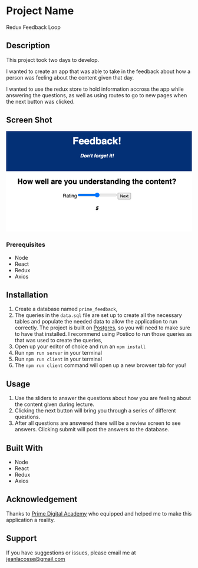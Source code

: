 # Project Name
Redux Feedback Loop

## Description
This project took two days to develop.

I wanted to create an app that was able to take in the feedback about how a person was feeling about the content given that day.

I wanted to use the redux store to hold information accross the app while answering the questions, as well as using routes to go to new pages when the next button was clicked.

## Screen Shot 

![alt text](./public/images/Screen%20Shot%202022-06-25%20at%2012.34.52%20PM.png)

### Prerequisites

- Node
- React
- Redux
- Axios

## Installation

1. Create a database named `prime_feedback`,
2. The queries in the `data.sql` file are set up to create all the necessary tables and populate the needed data to allow the application to run correctly. The project is built on [Postgres](https://www.postgresql.org/download/), so you will need to make sure to have that installed. I recommend using Postico to run those queries as that was used to create the queries, 
3. Open up your editor of choice and run an `npm install`
4. Run `npm run server` in your terminal
5. Run `npm run client` in your terminal
6. The `npm run client` command will open up a new browser tab for you!

## Usage

1. Use the sliders to answer the questions about how you are feeling about the content given during lecture.
2. Clicking the next button will bring you through a series of different questions.
3. After all questions are answered there will be a review screen to see answers. Clicking submit will post the answers to the database.

## Built With

- Node
- React
- Redux
- Axios

## Acknowledgement
Thanks to [Prime Digital Academy](www.primeacademy.io) who equipped and helped me to make this application a reality.

## Support
If you have suggestions or issues, please email me at [jeanlacosse@gmail.com](www.google.com)
